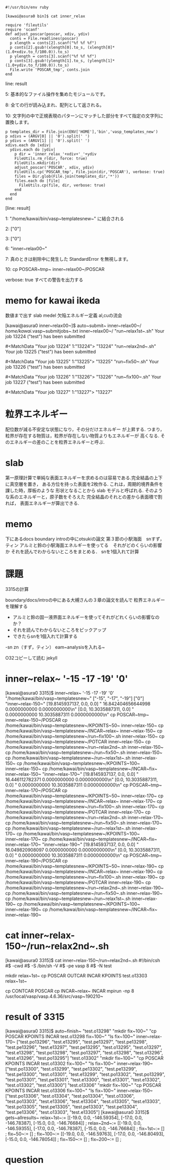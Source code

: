 ``` {.ruby}
#!/usr/bin/env ruby 

[kawai@asura0 bin]$ cat inner_relax

require 'fileutils'
require 'scanf'
def adjust_poscar(poscar, xdiv, ydiv)
  conts = File.readlines(poscar)
  p xlength = conts[2].scanf("%f %f %f")
  p conts[2].gsub!(xlength[0].to_s, (xlength[0]*(1.0+xdiv.to_f/100.0)).to_s)
  p ylength = conts[3].scanf("%f %f %f")
  p conts[3].gsub!(ylength[1].to_s, (ylength[1]*(1.0+ydiv.to_f/100.0)).to_s)
  File.write 'POSCAR_tmp', conts.join
end

```

line: result

5: 基本的なファイル操作を集めたモジュールです。

8: 全ての行が読み込まれ、配列として返される。

10:
文字列の中で正規表現のパターンにマッチした部分をすべて指定の文字列に置換します。

    p templates_dir = File.join(ENV['HOME'],'bin','vasp_templates_new')
    p xdivs = (ARGV[0] || '0').split(' ')
    p ydivs = (ARGV[1] || '0').split(' ')
    xdivs.each do |xdiv|
      ydivs.each do |ydiv|
        p dir = 'inner_relax_'+xdiv+'_'+ydiv
        FileUtils.rm_r(dir, force: true)
        FileUtils.mkdir(dir)
        adjust_poscar('POSCAR', xdiv, ydiv)
        FileUtils.cp('POSCAR_tmp', File.join(dir,'POSCAR'), verbose: true)
        files = Dir.glob(File.join(templates_dir,'*'))
        files.each do |file|
          FileUtils.cp(file, dir, verbose: true)
        end
      end
    end

\[line: result\]

1: "/home/kawai/bin/vasp~templatesnew~" に結合される

2: \["0"\]

3: \["0"\]

6: "inner~relax00~"

7: 真のときは削除中に発生した StandardError を無視します。

10: cp POSCAR~tmp~ inner~relax00~/POSCAR

verbose: true すべての警告を出力する

memo for kawai ikeda
====================

数値まで出す slab medel 欠陥エネルギー定義 al,cuの流会

\[kawai@asura0 inner~relax00~\]\$ auto~submit~ inner~relax00~/
*home/kawai*.vasp~submitjobs~.txt inner~relax00~/ "run~relax1st~.sh"
Your job 13224 ("test") has been submitted

\#&lt;MatchData "Your job 13224" 1:"13224"&gt; "13224"
"run~relax2nd~.sh" Your job 13225 ("test") has been submitted

\#&lt;MatchData "Your job 13225" 1:"13225"&gt; "13225" "run~fix50~.sh"
Your job 13226 ("test") has been submitted

\#&lt;MatchData "Your job 13226" 1:"13226"&gt; "13226" "run~fix100~.sh"
Your job 13227 ("test") has been submitted

\#&lt;MatchData "Your job 13227" 1:"13227"&gt; "13227"

粒界エネルギー
==============

配位数が減る不安定な状態になり，その分だけエネルギー が上昇する.
つまり，粒界が存在する物質は，粒界が存在しない物質よりもエネルギーが
高くなる. そのエネルギーの差のことを粒界エネルギーと呼ぶ.

slab
====

第一原理計算で単純な表面エネルギーを求めるのは容易である.完全結晶の上下に真空層を置き，
ある方位を持った表面を2枚作る.
これは，周期的境界条件を課した時，厚板のような 形状となることから slab
モデルと呼ばれる. そのような系のエネルギーと，原子数をそろえた
完全結晶のそれとの差から表面積で割れば，
表面エネルギーが算出できる.

memo
====

下にあるdocs boundary introの中にotsukiの論文
第３節の小駅海面　snすず，ティン
アルミと鈴の小駅海面エネルギーを使ってる　それがどのくらいの影響か
それを読んでわからないところをまとめる． snを1個入れて計算

課題
====

3315の計算

boundary/docs/introの中にある大槻さんの３章の論文を読んで
粒界エネルギーを理解する

-   アルミと鈴の固一液界面エネルギーを使ってそれがどれくらいの影響なのか？
-   それを読んでわからないところをピックアップ
-   できたらsnを1個入れて計算する

-sn zn（すず，ティン） eam~analysisを入れる~

O32コピーして読む jekyll

inner~relax~ '-15 -17 -19' '0'
==============================

\[kawai@asura0 3315\]\$ inner~relax~ '-15 -17 -19' '0'
"/home/kawai/bin/vasp~templatesnew~" \["-15", "-17", "-19"\] \["0"\]
"inner~relax-150~" \[19.8145937137, 0.0, 0.0\] " 16.842404656644998
0.0000000000 0.0000000000\n" \[0.0, 10.3035887311, 0.0\] " 0.0000000000
10.3035887311 0.0000000000\n" cp POSCAR~tmp~ inner~relax-150~/POSCAR cp
/home/kawai/bin/vasp~templatesnew~/KPOINTS~50~ inner~relax-150~ cp
/home/kawai/bin/vasp~templatesnew~/INCAR~relax~ inner~relax-150~ cp
/home/kawai/bin/vasp~templatesnew~/run~fix100~.sh inner~relax-150~ cp
/home/kawai/bin/vasp~templatesnew~/POTCAR inner~relax-150~ cp
/home/kawai/bin/vasp~templatesnew~/run~relax2nd~.sh inner~relax-150~ cp
/home/kawai/bin/vasp~templatesnew~/run~fix50~.sh inner~relax-150~ cp
/home/kawai/bin/vasp~templatesnew~/run~relax1st~.sh inner~relax-150~ cp
/home/kawai/bin/vasp~templatesnew~/KPOINTS~100~ inner~relax-150~ cp
/home/kawai/bin/vasp~templatesnew~/INCAR~fix~ inner~relax-150~
"inner~relax-170~" \[19.8145937137, 0.0, 0.0\] " 16.446112782371
0.0000000000 0.0000000000\n" \[0.0, 10.3035887311, 0.0\] " 0.0000000000
10.3035887311 0.0000000000\n" cp POSCAR~tmp~ inner~relax-170~/POSCAR cp
/home/kawai/bin/vasp~templatesnew~/KPOINTS~50~ inner~relax-170~ cp
/home/kawai/bin/vasp~templatesnew~/INCAR~relax~ inner~relax-170~ cp
/home/kawai/bin/vasp~templatesnew~/run~fix100~.sh inner~relax-170~ cp
/home/kawai/bin/vasp~templatesnew~/POTCAR inner~relax-170~ cp
/home/kawai/bin/vasp~templatesnew~/run~relax2nd~.sh inner~relax-170~ cp
/home/kawai/bin/vasp~templatesnew~/run~fix50~.sh inner~relax-170~ cp
/home/kawai/bin/vasp~templatesnew~/run~relax1st~.sh inner~relax-170~ cp
/home/kawai/bin/vasp~templatesnew~/KPOINTS~100~ inner~relax-170~ cp
/home/kawai/bin/vasp~templatesnew~/INCAR~fix~ inner~relax-170~
"inner~relax-190~" \[19.8145937137, 0.0, 0.0\] " 16.049820908097
0.0000000000 0.0000000000\n" \[0.0, 10.3035887311, 0.0\] " 0.0000000000
10.3035887311 0.0000000000\n" cp POSCAR~tmp~ inner~relax-190~/POSCAR cp
/home/kawai/bin/vasp~templatesnew~/KPOINTS~50~ inner~relax-190~ cp
/home/kawai/bin/vasp~templatesnew~/INCAR~relax~ inner~relax-190~ cp
/home/kawai/bin/vasp~templatesnew~/run~fix100~.sh inner~relax-190~ cp
/home/kawai/bin/vasp~templatesnew~/POTCAR inner~relax-190~ cp
/home/kawai/bin/vasp~templatesnew~/run~relax2nd~.sh inner~relax-190~ cp
/home/kawai/bin/vasp~templatesnew~/run~fix50~.sh inner~relax-190~ cp
/home/kawai/bin/vasp~templatesnew~/run~relax1st~.sh inner~relax-190~ cp
/home/kawai/bin/vasp~templatesnew~/KPOINTS~100~ inner~relax-190~ cp
/home/kawai/bin/vasp~templatesnew~/INCAR~fix~ inner~relax-190~

cat inner~relax-150~/run~relax2nd~.sh
=====================================

\[kawai@asura0 3315\]\$ cat inner~relax-150~/run~relax2nd~.sh
\#!/bin/csh \#\$ -cwd \#\$ -S /bin/sh -V \#\$ -pe vasp 8 \#\$ -N test

mkdir relax~1st~ cp POSCAR OUTCAR INCAR KPOINTS test.o13303 relax~1st~

cp CONTCAR POSCAR cp INCAR~relax~ INCAR mpirun -np 8
/usr/local/vasp/vasp.4.6.36/src/vasp~190210~

result of 3315
==============

\[kawai@asura0 3315\]\$ auto~finish~ "test.o13298" "mkdir fix~100~" "cp
POSCAR KPOINTS INCAR test.o13298 fix~100~" "ls fix~100~"
inner~relax-170~ \["test.po13296", "test.e13295", "test.pe13297",
"test.pe13298", "test.pe13296", "test.e13297", "test.pe13295",
"test.o13295", "test.o13297", "test.e13298", "test.po13298",
"test.po13297", "test.o13298", "test.o13296", "test.e13296",
"test.po13295"\] "test.o13302" "mkdir fix~100~" "cp POSCAR KPOINTS INCAR
test.o13302 fix~100~" "ls fix~100~" inner~relax-190~ \["test.po13300",
"test.o13299", "test.pe13302", "test.pe13299", "test.pe13300",
"test.o13301", "test.e13299", "test.po13302", "test.po13299",
"test.po13301", "test.pe13301", "test.e13300", "test.e13301",
"test.e13302", "test.o13302", "test.o13300"\] "test.o13306" "mkdir
fix~100~" "cp POSCAR KPOINTS INCAR test.o13306 fix~100~" "ls fix~100~"
inner~relax-150~ \["test.po13306", "test.o13304", "test.po13304",
"test.o13306", "test.po13303", "test.e13306", "test.e13304",
"test.o13305", "test.e13303", "test.po13305", "test.pe13305",
"test.pe13303", "test.pe13304", "test.pe13306", "test.o13303",
"test.e13305"\] \[kawai@asura0 3315\]\$ gets~allresults~ relax~1st~:=
\[\[-19.0, 0.0, -146.59354\], \[-17.0, 0.0, -146.78387\], \[-15.0, 0.0,
-146.76684\]\] ; relax~2nd~:= \[\[-19.0, 0.0, -146.59355\], \[-17.0,
0.0, -146.78387\], \[-15.0, 0.0, -146.76684\]\] ; fix~1st~:= \[\] ;
fix~50~:= \[\] ; fix~100~:= \[\[-19.0, 0.0, -146.59763\], \[-17.0, 0.0,
-146.80493\], \[-15.0, 0.0, -146.78054\]\] ; fix~150~:= \[\] ;
fix~200~:= \[\] ;

question
========
